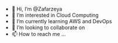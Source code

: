 - 👋 Hi, I’m @Zafarzeya
- 👀 I’m interested in Cloud Computing
- 🌱 I’m currently learning AWS and DevOps
- 💞️ I’m looking to collaborate on 
- 📫 How to reach me ...

<!---
Zafarzeya/Zafarzeya is a ✨ special ✨ repository because its `README.md` (this file) appears on your GitHub profile.
You can click the Preview link to take a look at your changes.
--->
